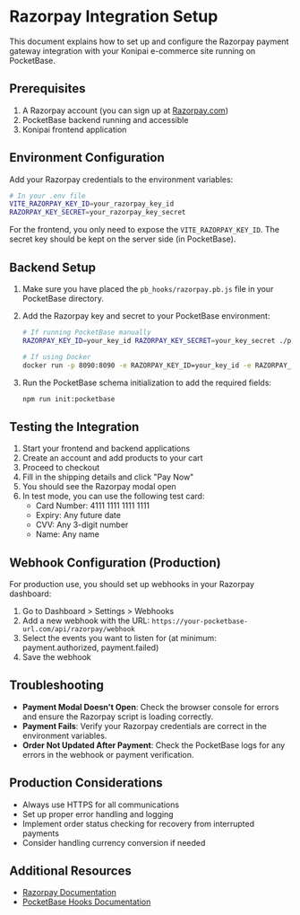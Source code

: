 # Razorpay Integration Setup

This document explains how to set up and configure the Razorpay payment gateway integration with your Konipai e-commerce site running on PocketBase.

## Prerequisites

1. A Razorpay account (you can sign up at [Razorpay.com](https://razorpay.com))
2. PocketBase backend running and accessible
3. Konipai frontend application

## Environment Configuration

Add your Razorpay credentials to the environment variables:

```bash
# In your .env file
VITE_RAZORPAY_KEY_ID=your_razorpay_key_id
RAZORPAY_KEY_SECRET=your_razorpay_key_secret
```

For the frontend, you only need to expose the `VITE_RAZORPAY_KEY_ID`. The secret key should be kept on the server side (in PocketBase).

## Backend Setup

1. Make sure you have placed the `pb_hooks/razorpay.pb.js` file in your PocketBase directory.
2. Add the Razorpay key and secret to your PocketBase environment:

   ```bash
   # If running PocketBase manually
   RAZORPAY_KEY_ID=your_key_id RAZORPAY_KEY_SECRET=your_key_secret ./pocketbase serve
   
   # If using Docker
   docker run -p 8090:8090 -e RAZORPAY_KEY_ID=your_key_id -e RAZORPAY_KEY_SECRET=your_key_secret -v ./pb_data:/pb_data pocketbase
   ```

3. Run the PocketBase schema initialization to add the required fields:

   ```bash
   npm run init:pocketbase
   ```

## Testing the Integration

1. Start your frontend and backend applications
2. Create an account and add products to your cart
3. Proceed to checkout
4. Fill in the shipping details and click "Pay Now"
5. You should see the Razorpay modal open
6. In test mode, you can use the following test card:
   - Card Number: 4111 1111 1111 1111
   - Expiry: Any future date
   - CVV: Any 3-digit number
   - Name: Any name

## Webhook Configuration (Production)

For production use, you should set up webhooks in your Razorpay dashboard:

1. Go to Dashboard > Settings > Webhooks
2. Add a new webhook with the URL: `https://your-pocketbase-url.com/api/razorpay/webhook`
3. Select the events you want to listen for (at minimum: payment.authorized, payment.failed)
4. Save the webhook

## Troubleshooting

- **Payment Modal Doesn't Open**: Check the browser console for errors and ensure the Razorpay script is loading correctly.
- **Payment Fails**: Verify your Razorpay credentials are correct in the environment variables.
- **Order Not Updated After Payment**: Check the PocketBase logs for any errors in the webhook or payment verification.

## Production Considerations

- Always use HTTPS for all communications
- Set up proper error handling and logging
- Implement order status checking for recovery from interrupted payments
- Consider handling currency conversion if needed

## Additional Resources

- [Razorpay Documentation](https://razorpay.com/docs/)
- [PocketBase Hooks Documentation](https://pocketbase.io/docs/js-overview/) 